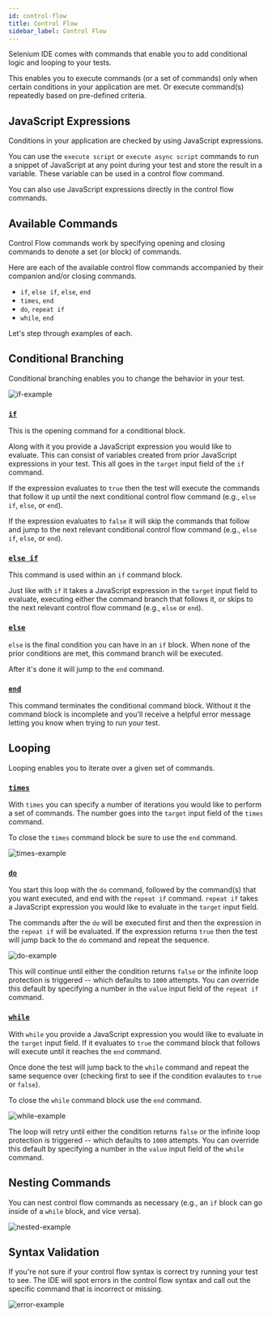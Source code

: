 ```yaml
---
id: control-flow
title: Control Flow
sidebar_label: Control Flow
---
```


Selenium IDE comes with commands that enable you to add conditional logic and looping to your tests.

This enables you to execute commands (or a set of commands) only when certain conditions in your application are met. Or execute command(s) repeatedly based on pre-defined criteria.

## JavaScript Expressions

Conditions in your application are checked by using JavaScript expressions.

You can use the `execute script` or `execute async script` commands to run a snippet of JavaScript at any point during your test and store the result in a variable. These variable can be used in a control flow command.

You can also use JavaScript expressions directly in the control flow commands.

## Available Commands

Control Flow commands work by specifying opening and closing commands to denote a set (or block) of commands.

Here are each of the available control flow commands accompanied by their companion and/or closing commands.

- `if`, `else if`, `else`, `end`
- `times`, `end`
- `do`, `repeat if`
- `while`, `end`

Let's step through examples of each.

## Conditional Branching

Conditional branching enables you to change the behavior in your test.

![if-example](/selenium-ide/img/docs/control-flow/if.png)

### [`if`](commands.md#if)

This is the opening command for a conditional block.

Along with it you provide a JavaScript expression you would like to evaluate. This can consist of variables created from prior JavaScript expressions in your test. This all goes in the `target` input field of the `if` command.

If the expression evaluates to `true` then the test will execute the commands that follow it up until the next conditional control flow command (e.g., `else if`, `else`, or `end`).

If the expression evaluates to `false` it will skip the commands that follow and jump to the next relevant conditional control flow command (e.g., `else if`, `else`, or `end`).

### [`else if`](commands.md#else-if)

This command is used within an `if` command block.

Just like with `if` it takes a JavaScript expression in the `target` input field to evaluate, executing either the command branch that follows it, or skips to the next relevant control flow command (e.g., `else` or `end`).

### [`else`](commands.md#else)

`else` is the final condition you can have in an `if` block. When none of the prior conditions are met, this command branch will be executed.

After it's done it will jump to the `end` command.

### [`end`](commands.md#end)

This command terminates the conditional command block. Without it the command block is incomplete and you'll receive a helpful error message letting you know when trying to run your test.

## Looping

Looping enables you to iterate over a given set of commands.

### [`times`](commands.md#times)

With `times` you can specify a number of iterations you would like to perform a set of commands. The number goes into the `target` input field of the `times` command.

To close the `times` command block be sure to use the `end` command.

![times-example](/selenium-ide/img/docs/control-flow/times.png)

### [`do`](commands.md#do)

You start this loop with the `do` command, followed by the command(s) that you want executed, and end with the `repeat if` command. `repeat if` takes a JavaScript expression you would like to evaluate in the `target` input field.

The commands after the `do` will be executed first and then the expression in the `repeat if` will be evaluated. If the expression returns `true` then the test will jump back to the `do` command and repeat the sequence.

![do-example](/selenium-ide/img/docs/control-flow/do.png)

This will continue until either the condition returns `false` or the infinite loop protection is triggered -- which defaults to `1000` attempts. You can override this default by specifying a number in the `value` input field of the `repeat if` command.

### [`while`](commands.md#while)

With `while` you provide a JavaScript expression you would like to evaluate in the `target` input field. If it evaluates to `true` the command block that follows will execute until it reaches the `end` command.

Once done the test will jump back to the `while` command and repeat the same sequence over (checking first to see if the condition evalautes to `true` or `false`).

To close the `while` command block use the `end` command.

![while-example](/selenium-ide/img/docs/control-flow/while.png)

The loop will retry until either the condition returns `false` or the infinite loop protection is triggered -- which defaults to `1000` attempts. You can override this default by specifying a number in the `value` input field of the `while` command.

## Nesting Commands

You can nest control flow commands as necessary (e.g., an `if` block can go inside of a `while` block, and vice versa).

![nested-example](/selenium-ide/img/docs/control-flow/nested.png)

## Syntax Validation

If you're not sure if your control flow syntax is correct try running your test to see. The IDE will spot errors in the control flow syntax and call out the specific command that is incorrect or missing.

![error-example](/selenium-ide/img/docs/control-flow/error.png)
